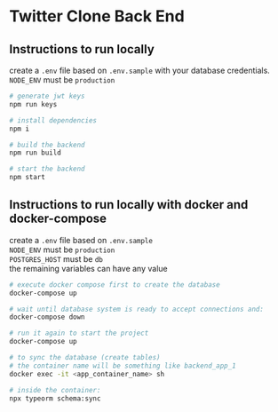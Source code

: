 # Twitter Clone Back End

## Instructions to run locally

create a `.env` file based on `.env.sample` with your database credentials. \
`NODE_ENV` must be `production`
```bash
# generate jwt keys
npm run keys

# install dependencies
npm i

# build the backend
npm run build

# start the backend 
npm start
```

## Instructions to run locally with docker and docker-compose

create a `.env` file based on `.env.sample` \
`NODE_ENV` must be `production` \
`POSTGRES_HOST` must be `db` \
the remaining variables can have any value
```bash
# execute docker compose first to create the database 
docker-compose up

# wait until database system is ready to accept connections and:
docker-compose down

# run it again to start the project
docker-compose up

# to sync the database (create tables)
# the container name will be something like backend_app_1
docker exec -it <app_container_name> sh

# inside the container:
npx typeorm schema:sync
```
